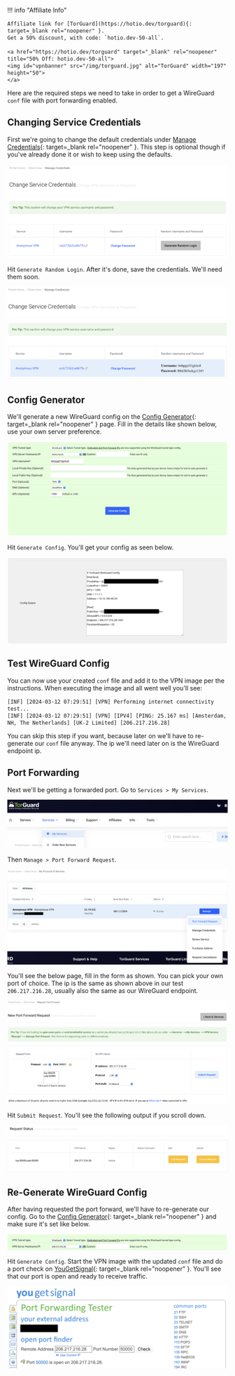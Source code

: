 
!!! info "Affiliate Info"

    Affiliate link for [TorGuard](https://hotio.dev/torguard){: target=_blank rel="noopener" }.  
    Get a 50% discount, with code: `hotio.dev-50-all`.
  
    <a href="https://hotio.dev/torguard" target="_blank" rel="noopener" title="50% Off: hotio.dev-50-all">
    <img id="vpnbanner" src="/img/torguard.jpg" alt="TorGuard" width="197" height="50">
    </a>

Here are the required steps we need to take in order to get a WireGuard `conf` file with port forwarding enabled.

## Changing Service Credentials

First we're going to change the default credentials under [Manage Credentials](https://torguard.net/clientarea.php?action=changepw){: target=_blank rel="noopener" }. This step is optional though if you've already done it or wish to keep using the defaults.

<img id="torguardImages" src="/img/torguard_credentials.png" alt="TorGuard Credentials">

Hit `Generate Random Login`. After it's done, save the credentials. We'll need them soon.

<img id="torguardImages" src="/img/torguard_credentials_generated.png" alt="TorGuard Credentials Generated">

## Config Generator

We'll generate a new WireGuard config on the [Config Generator](https://torguard.net/tgconf.php?action=vpn-openvpnconfig){: target=_blank rel="noopener" } page. Fill in the details like shown below, use your own server preference.

<img id="torguardImages" src="/img/torguard_config_generator.png" alt="TorGuard Config Generator">

Hit `Generate Config`. You'll get your config as seen below.

<img id="torguardImages" src="/img/torguard_config_generator_output.png" alt="TorGuard Config Generator Output">

## Test WireGuard Config

You can now use your created `conf` file and add it to the VPN image per the instructions. When executing the image and all went well you'll see:

```text
[INF] [2024-03-12 07:29:51] [VPN] Performing internet connectivity test...
[INF] [2024-03-12 07:29:51] [VPN] [IPV4] [PING: 25.167 ms] [Amsterdam, NH, The Netherlands] [UK-2 Limited] [206.217.216.28]
```

You can skip this step if you want, because later on we'll have to re-generate our `conf` file anyway. The ip we'll need later on is the WireGuard endpoint ip.

## Port Forwarding

Next we'll be getting a forwarded port. Go to `Services > My Services`.

<img id="torguardImages" src="/img/torguard_menu_item_services.png" alt="TorGuard Menu Item Services">

Then `Manage > Port Forward Request`.

<img id="torguardImages" src="/img/torguard_menu_item_port_forward.png" alt="TorGuard Menu Item Port Forward">

You'll see the below page, fill in the form as shown. You can pick your own port of choice. The ip is the same as shown above in our test `206.217.216.28`, usually also the same as our WireGuard endpoint.

<img id="torguardImages" src="/img/torguard_port_forward_request.png" alt="TorGuard Port Forward Request">

Hit `Submit Request`. You'll see the following output if you scroll down.

<img id="torguardImages" src="/img/torguard_port_request_status.png" alt="TorGuard Port Request Status">

## Re-Generate WireGuard Config

After having requested the port forward, we'll have to re-generate our config. Go to the [Config Generator](https://torguard.net/tgconf.php?action=vpn-openvpnconfig){: target=_blank rel="noopener" } and make sure it's set like below.

<img id="torguardImages" src="/img/torguard_config_generator_second.png" alt="TorGuard Config Generator Second">

Hit `Generate Config`. Start the VPN image with the updated `conf` file and do a port check on [YouGetSignal](https://www.yougetsignal.com/tools/open-ports){: target=_blank rel="noopener" }. You'll see that our port is open and ready to receive traffic.

<img id="torguardImages" src="/img/torguard_yougetsignal.png" alt="TorGuard YouGetSignal">
